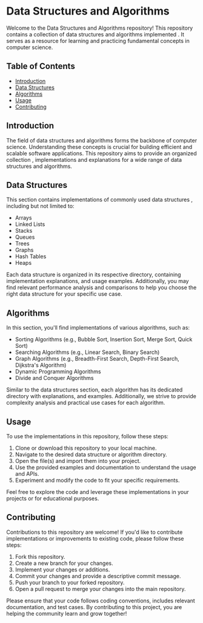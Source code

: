 # Data Structures and Algorithms

Welcome to the Data Structures and Algorithms repository! This repository contains a collection of data structures and algorithms implemented . It serves as a resource for learning and practicing fundamental concepts in computer science.

## Table of Contents

- [Introduction](#introduction)
- [Data Structures](#data-structures)
- [Algorithms](#algorithms)
- [Usage](#usage)
- [Contributing](#contributing)

## Introduction

The field of data structures and algorithms forms the backbone of computer science. Understanding these concepts is crucial for building efficient and scalable software applications. This repository aims to provide an organized collection , implementations and explanations for a wide range of data structures and algorithms.

## Data Structures

This section contains implementations of commonly used data structures , including but not limited to:

- Arrays
- Linked Lists
- Stacks
- Queues
- Trees
- Graphs
- Hash Tables
- Heaps

Each data structure is organized in its respective directory, containing implementation explanations, and usage examples. Additionally, you may find relevant performance analysis and comparisons to help you choose the right data structure for your specific use case.

## Algorithms

In this section, you'll find implementations of various algorithms, such as:

- Sorting Algorithms (e.g., Bubble Sort, Insertion Sort, Merge Sort, Quick Sort)
- Searching Algorithms (e.g., Linear Search, Binary Search)
- Graph Algorithms (e.g., Breadth-First Search, Depth-First Search, Dijkstra's Algorithm)
- Dynamic Programming Algorithms
- Divide and Conquer Algorithms

Similar to the data structures section, each algorithm has its dedicated directory with explanations, and examples. Additionally, we strive to provide complexity analysis and practical use cases for each algorithm.

## Usage

To use the implementations in this repository, follow these steps:

1. Clone or download this repository to your local machine.
2. Navigate to the desired data structure or algorithm directory.
3. Open the file(s) and import them into your project.
4. Use the provided examples and documentation to understand the usage and APIs.
5. Experiment and modify the code to fit your specific requirements.

Feel free to explore the code and leverage these implementations in your projects or for educational purposes.

## Contributing

Contributions to this repository are welcome! If you'd like to contribute implementations or improvements to existing code, please follow these steps:

1. Fork this repository.
2. Create a new branch for your changes.
3. Implement your changes or additions.
4. Commit your changes and provide a descriptive commit message.
5. Push your branch to your forked repository.
6. Open a pull request to merge your changes into the main repository.

Please ensure that your code follows coding conventions, includes relevant documentation, and test cases. By contributing to this project, you are helping the community learn and grow together!

